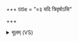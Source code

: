 +++
title = "०३ यदि त्रिवृषोऽसि"

+++
<details><summary>मूलम् (VS)</summary>

यदि॑ त्रिवृ॒षोऽसि॑ सृ॒जार॒सोऽसि॑ ॥
</details>